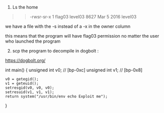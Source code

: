1. Ls the home

>> -rwsr-sr-x 1 flag03  level03 8627 Mar  5  2016 level03


we have a file with the -s instead of a -x in the owner column

this means that the program will have flag03 permission no matter the user who launched the program

2. scp the program to decompile in dogbolt : 

https://dogbolt.org/

int main()
{
    unsigned int v0;  // [bp-0xc]
    unsigned int v1;  // [bp-0x8]

    v0 = getegid();
    v1 = geteuid();
    setresgid(v0, v0, v0);
    setresuid(v1, v1, v1);
    return system("/usr/bin/env echo Exploit me");
}

